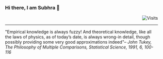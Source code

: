 ### Hi there, I am Subhra 👋  
<div align="right"><img src="https://img.shields.io/badge/Visits-43-blue?label=PageVisitCounter&labelColor=000000&logo=GitHub&logoColor=FFFFFF&color=1D70B8&style=for-the-badge" alt="Visits"></div>

___
"Empirical knowledge is always fuzzy! And theoretical knowledge, like all the laws of physics, as of today’s date, is always wrong-in detail, though possibly providing some very good approximations indeed"– *John Tukey, The Philosophy of Multiple Comparisons, Statistical Science, 1991, 6, 100-116*





